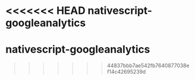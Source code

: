 <<<<<<< HEAD
nativescript-googleanalytics
=======
# nativescript-googleanalytics
>>>>>>> 44837bbb7ae542fb7640877038ef14c42695239d
